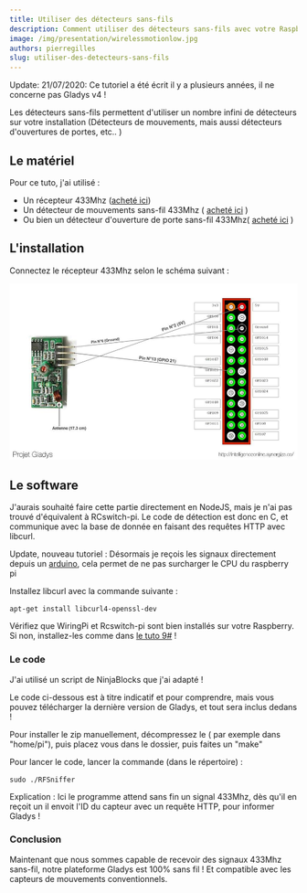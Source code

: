 ```yaml
---
title: Utiliser des détecteurs sans-fils
description: Comment utiliser des détecteurs sans-fils avec votre Raspberry Pi ?
image: /img/presentation/wirelessmotionlow.jpg
authors: pierregilles
slug: utiliser-des-detecteurs-sans-fils
---
```


<div class="alert alert--danger" role="alert">
  Update: 21/07/2020: Ce tutoriel a été écrit il y a plusieurs années, il ne concerne pas Gladys v4 ! 
</div>

Les détecteurs sans-fils permettent d'utiliser un nombre infini de détecteurs sur votre installation (Détecteurs de mouvements, mais aussi détecteurs d'ouvertures de portes, etc.. )

<!--truncate-->

## Le matériel

Pour ce tuto, j'ai utilisé :

- Un récepteur 433Mhz ([acheté ici](http://amzn.to/1CRv0Jn))
- Un détecteur de mouvements sans-fil 433Mhz ( [acheté ici](http://amzn.to/1gsNKor) )
- Ou bien un détecteur d'ouverture de porte sans-fil 433Mhz( [acheté ici](http://amzn.to/1IwYkqS) )

## L'installation

Connectez le récepteur 433Mhz selon le schéma suivant :

![Récepteur RF 433Mhz Raspberry Pi](../static/img/articles/fr/utiliser-des-detecteurs-sans-fils/recepteur_RF_light.jpg)

## Le software

J'aurais souhaité faire cette partie directement en NodeJS, mais je n'ai pas trouvé d'équivalent à RCswitch-pi. Le code de détection est donc en C, et communique avec la base de donnée en faisant des requêtes HTTP avec libcurl.

Update, nouveau tutoriel : Désormais je reçois les signaux directement depuis un [arduino](/blog/connecter-un-arduino-au-raspberry-pi), cela permet de ne pas surcharger le CPU du raspberry pi

Installez libcurl avec la commande suivante :

```
apt-get install libcurl4-openssl-dev
```

Vérifiez que WiringPi et Rcswitch-pi sont bien installés sur votre Raspberry. Si non, installez-les comme dans [le tuto 9#](/blog/gerer-les-appareils-electrique) !

### Le code

J'ai utilisé un script de NinjaBlocks que j'ai adapté !

Le code ci-dessous est à titre indicatif et pour comprendre, mais vous pouvez télécharger la dernière version de Gladys, et tout sera inclus dedans !

Pour installer le zip manuellement, décompressez le ( par exemple dans "home/pi"), puis placez vous dans le dossier, puis faites un "make"

Pour lancer le code, lancer la commande (dans le répertoire) :

```
sudo ./RFSniffer
```

Explication : Ici le programme attend sans fin un signal 433Mhz, dès qu'il en reçoit un il envoit l'ID du capteur avec un requête HTTP, pour informer Gladys !

### Conclusion

Maintenant que nous sommes capable de recevoir des signaux 433Mhz sans-fil, notre plateforme Gladys est 100% sans fil ! Et compatible avec les capteurs de mouvements conventionnels.
